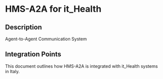 # HMS-A2A for it_Health

## Description

Agent-to-Agent Communication System

## Integration Points

This document outlines how HMS-A2A is integrated with it_Health systems in Italy.
